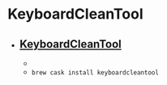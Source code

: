 # KeyboardCleanTool
- [KeyboardCleanTool](https://folivora.ai/keyboardcleantool)
  - 
  - 
  - `brew cask install keyboardcleantool`
